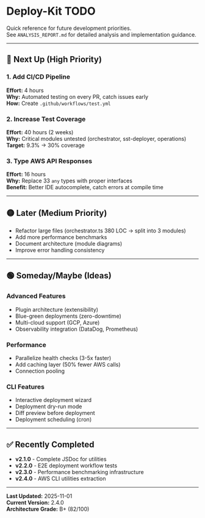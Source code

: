 # Deploy-Kit TODO

Quick reference for future development priorities.  
See `ANALYSIS_REPORT.md` for detailed analysis and implementation guidance.

---

## 🔴 Next Up (High Priority)

### 1. Add CI/CD Pipeline
**Effort:** 4 hours  
**Why:** Automated testing on every PR, catch issues early  
**How:** Create `.github/workflows/test.yml`

### 2. Increase Test Coverage
**Effort:** 40 hours (2 weeks)  
**Why:** Critical modules untested (orchestrator, sst-deployer, operations)  
**Target:** 9.3% → 30% coverage

### 3. Type AWS API Responses
**Effort:** 16 hours  
**Why:** Replace 33 `any` types with proper interfaces  
**Benefit:** Better IDE autocomplete, catch errors at compile time

---

## 🟡 Later (Medium Priority)

- Refactor large files (orchestrator.ts 380 LOC → split into 3 modules)
- Add more performance benchmarks
- Document architecture (module diagrams)
- Improve error handling consistency

---

## 🟢 Someday/Maybe (Ideas)

### Advanced Features
- Plugin architecture (extensibility)
- Blue-green deployments (zero-downtime)
- Multi-cloud support (GCP, Azure)
- Observability integration (DataDog, Prometheus)

### Performance
- Parallelize health checks (3-5x faster)
- Add caching layer (50% fewer AWS calls)
- Connection pooling

### CLI Features
- Interactive deployment wizard
- Deployment dry-run mode
- Diff preview before deployment
- Deployment scheduling (cron)

---

## ✅ Recently Completed

- **v2.1.0** - Complete JSDoc for utilities
- **v2.2.0** - E2E deployment workflow tests
- **v2.3.0** - Performance benchmarking infrastructure
- **v2.4.0** - AWS CLI utilities extraction

---

**Last Updated:** 2025-11-01  
**Current Version:** 2.4.0  
**Architecture Grade:** B+ (82/100)
